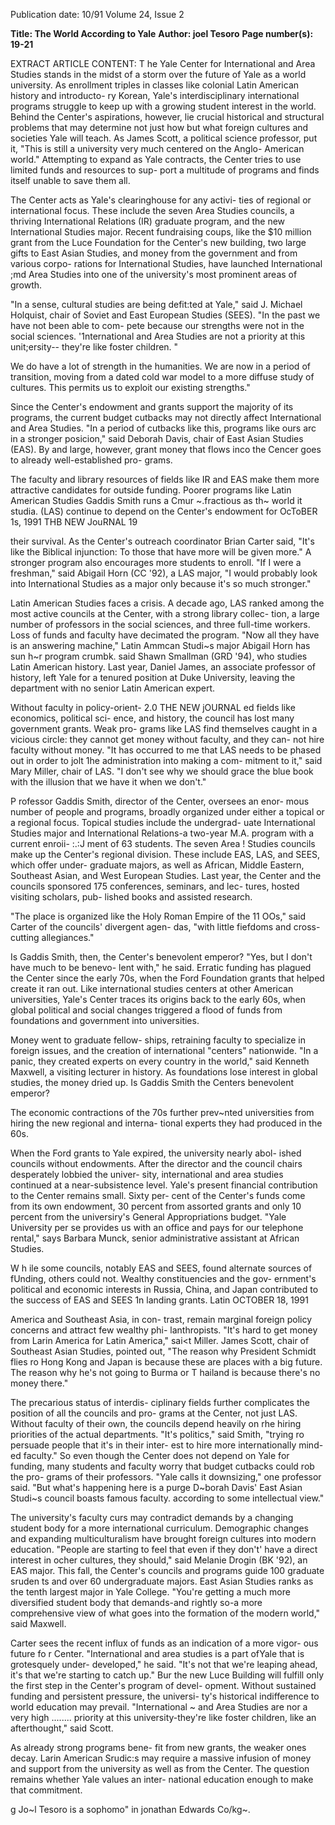 Publication date: 10/91
Volume 24, Issue 2

**Title: The World According to Yale**
**Author: joel Tesoro**
**Page number(s): 19-21**

EXTRACT ARTICLE CONTENT:
T
he Yale Center for International and Area Studies 
stands in the midst of a storm over the future of 
Yale as a world university. As enrollment triples in 
classes like colonial Latin American history and introducto-
ry Korean, Yale's interdisciplinary international programs 
struggle to keep up with a growing student interest in the 
world. Behind the Center's aspirations, however, lie crucial 
historical and structural problems that may determine not 
just how but what foreign cultures and societies Yale will 
teach. As James Scott, a political science professor, put it, 
"This is still a university very much centered on the Anglo-
American world." Attempting to expand as Yale contracts, 
the Center tries to use limited funds and resources to sup-
port a multitude of programs and finds itself unable to save 
them all. 

The Center acts as Yale's clearinghouse for any activi-
ties of regional or international focus. These include the 
seven Area Studies councils, a thriving International 
Relations (IR) graduate program, and the new 
International Studies major. Recent fundraising coups, like 
the $10 million grant from the Luce Foundation for the 
Center's new building, two large gifts to East Asian Studies, 
and money from the government and from various corpo-
rations for International Studies, have launched 
International ;md Area Studies into one of the university's 
most prominent areas of growth. 

"In a sense, cultural studies are being defit:ted at Yale," 
said J. Michael Holquist, chair of Soviet and East European 
Studies (SEES). "In the past we have not been able to com-
pete because our strengths were not in the social sciences. 
'1nternational and Area Studies are 
not a priority at this unit;ersity--
they're like foster children. " 

We do have a lot of strength in the humanities. We are now 
in a period of transition, moving from a dated cold war 
model to a more diffuse study of cultures. This permits us 
to exploit our existing strengths." 

Since the Center's endowment and grants support the 
majority of its programs, the current budget cutbacks may 
not directly affect International and Area Studies. "In a 
period of cutbacks like this, programs like ours arc in a 
stronger posicion," said Deborah Davis, chair of East Asian 
Studies (EAS). By and large, however, grant money that 
flows inco the Cencer goes to already well-established pro-
grams. 

The faculty and library resources of fields like IR and 
EAS make them more attractive candidates for outside 
funding. Poorer programs like Latin American Studies 
Gaddis Smith runs a Cmur ~.fractious as th~ world it studia. 
(LAS) continue to depend on the Center's endowment for 
OcToBER 1s, 1991 
THB NEW JouRNAL 19 


their survival. As the Center's outreach 
coordinator Brian Carter said, "It's 
like the Biblical injunction: To those 
that have more will be given more." A 
stronger program also encourages 
more students to enroll. "If I were a 
freshman," said Abigail Horn (CC 
'92), a LAS major, "I would probably 
look into International Studies as a 
major only because it's so much 
stronger." 

Latin American Studies faces a 
crisis. A decade ago, LAS ranked 
among the most active councils at the 
Center, with a strong library collec-
tion, a large number of professors in 
the social sciences, and three full-time 
workers. Loss of funds and faculty 
have decimated the program. "Now all 
they have is an answering machine," 
Latin Ammcan Studi~s major Abigail 
Horn has sun h~r program crumbk. 
said Shawn Smallman (GRD '94), 
who studies Latin American history. 
Last year, Daniel James, an associate 
professor of history, left Yale for a 
tenured position at Duke University, 
leaving the department with no senior 
Latin American expert. 

Without faculty in policy-orient-
2.0 THE NEW jOURNAL 
ed fields like economics, political sci-
ence, and history, the council has lost 
many government grants. Weak pro-
grams like LAS find themselves caught 
in a vicious circle: they cannot get 
money without faculty, and they can-
not hire faculty without money. "It 
has occurred to me that LAS needs to 
be phased out in order to jolt 1he 
administration into making a com-
mitment to it," said Mary Miller, 
chair of LAS. "I don't see why we 
should grace the blue book with the 
illusion that we have it when we 
don't." 

P
rofessor Gaddis Smith, director 
of the Center, oversees an enor-
mous number of people and 
programs, broadly organized under 
either a topical or a regional focus. 
Topical studies include the undergrad-
uate International Studies major and 
International Relations-a two-year 
M.A. program with a current enroii-
:.:J ment of 63 students. The seven Area 
! Studies councils make up the Center's 
regional division. These include EAS, 
LAS, and SEES, which offer under-
graduate majors, as well as African, 
Middle Eastern, Southeast Asian, and 
West European Studies. Last year, the 
Center and the councils sponsored 
175 conferences, seminars, and lec-
tures, hosted visiting scholars, pub-
lished books and assisted research. 

"The place is organized like the Holy 
Roman Empire of the 11 OOs," said 
Carter of the councils' divergent agen-
das, "with little fiefdoms and cross-
cutting allegiances." 

Is Gaddis Smith, then, the 
Center's benevolent emperor? "Yes, 
but I don't have much to be benevo-
lent with," he said. Erratic funding 
has plagued the Center since the early 
70s, when the Ford Foundation grants 
that helped create it ran out. Like 
international studies centers at other 
American universities, Yale's Center 
traces its origins back to the early 60s, 
when global political and social 
changes triggered a flood of funds 
from foundations and government 
into universities. 

Money went to graduate fellow-
ships, retraining faculty to specialize 
in foreign issues, and the creation of 
international "centers" nationwide. 
"In a panic, they created experts on 
every country in the world," said 
Kenneth Maxwell, a visiting lecturer 
in history. As foundations lose interest 
in global studies, the money dried up. 
Is Gaddis Smith the 
Centers benevolent 
emperor? 

The economic contractions of the 70s 
further prev~nted universities from 
hiring the new regional and interna-
tional experts they had produced in 
the 60s. 

When the Ford grants to Yale 
expired, the university nearly abol-
ished councils without endowments. 
After the director and the council 
chairs desperately lobbied the univer-
sity, international and area studies 
continued at a near-subsistence level. 
Yale's present financial contribution to 
the Center remains small. Sixty per-
cent of the Center's funds come from 
its own endowment, 30 percent from 
assorted grants and only 10 percent 
from 
the 
universiry's 
General 
Appropriations 
budget. 
"Yale 
University per se provides us with an 
office and pays for our telephone 
rental," says Barbara Munck, senior 
administrative assistant at African 
Studies. 

W h ile some councils, notably 
EAS and SEES, found alternate 
sources of fUnding, others could not. 
Wealthy constituencies and the gov-
ernment's political and economic 
interests in Russia, China, and Japan 
contributed to the success of EAS and 
SEES 1n landing grants. Latin 
OCTOBER 18, 1991 


America and Southeast Asia, in con-
trast, remain marginal foreign policy 
concerns and attract few wealthy phi-
lanthropists. "It's hard to get money 
from Larin America for Latin 
America," sai<t Miller. James Scott, 
chair of Southeast Asian Studies, 
pointed out, "The reason why 
President Schmidt flies ro Hong Kong 
and Japan is because these are places 
with a big future. The reason why he's 
not going to Burma or T hailand is 
because there's no money there." 

The precarious status of interdis-
ciplinary fields further complicates the 
position of all the councils and pro-
grams at the Center, not just LAS. 
Without faculty of their own, the 
councils depend heavily on rhe hiring 
priorities of the actual departments. 
"It's politics," said Smith, "trying ro 
persuade people that it's in their inter-
est to hire more internationally mind-
ed faculty." So even though the Center 
does not depend on Yale for funding, 
many students and faculty worry that 
budget cutbacks could rob the pro-
grams of their professors. "Yale calls it 
downsizing," one professor said. "But 
what's happening here is a purge 
D~borah Davis' East Asian Studi~s 
council boasts famous faculty. 
according to some intellectual view." 

The university's faculty curs may 
contradict demands by a changing 
student body for a more international 
curriculum. Demographic changes 
and expanding multiculturalism have 
brought foreign cultures into modern 
education. "People are starting to feel 
that even if they don't' have a direct 
interest in ocher cultures, they 
should," said Melanie Drogin (BK 
'92), an EAS major. This fall, the 
Center's councils and programs guide 
100 graduate sruden ts and over 60 
undergraduate majors. East Asian 
Studies ranks as the tenth largest 
major in Yale College. "You're getting 
a much more diversified student body 
that demands-and rightly so-a 
more comprehensive view of what 
goes into the formation of the modern 
world," said Maxwell. 

Carter sees the recent influx of 
funds as an indication of a more vigor-
ous 
future 
fo r 
Center. 
"International and area studies is a 
part ofYale that is grotesquely under-
developed," he said. "It's not that 
we're leaping ahead, it's that we're 
starting to catch up." Bur the new 
Luce Building will fulfill only the first 
step in the Center's program of devel-
opment. Without sustained funding 
and persistent pressure, the universi-
ty's historical indifference to world 
education may prevail. "International 
~ and Area Studies are nor a very high 
........ priority at this university-they're like 
foster children, like an afterthought," 
said Scott. 

As already strong programs bene-
fit from new grants, the weaker ones 
decay. Larin American Srudic:s may 
require a massive infusion of money 
and support from the university as 
well as from the Center. The question 
remains whether Yale values an inter-
national education enough to make 
that commitment. 

g 
Jo~l Tesoro is a sophomo" in jonathan 
Edwards Co/kg~.